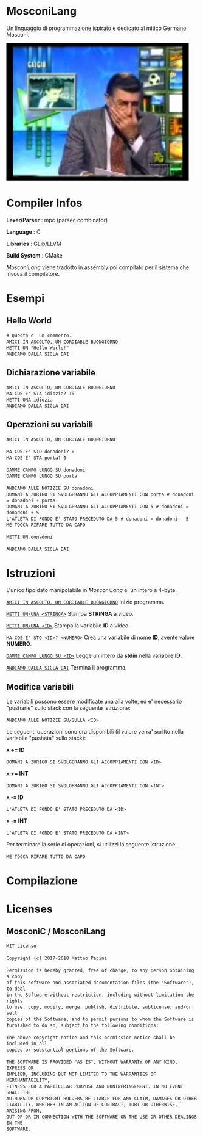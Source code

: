 # MosconiLang

Un linguaggio di programmazione ispirato e dedicato al mitico Germano Mosconi.

![Germano Mosconi](germano.jpg)

# Compiler Infos

**Lexer/Parser** : mpc (parsec combinator)

**Language** : C

**Libraries** : GLib/LLVM

**Build System** : CMake

*MosconiLang* viene tradotto in assembly poi compilato per il sistema che invoca il compilatore.

# Esempi

## Hello World

    # Questo e' un commento.
    AMICI IN ASCOLTO, UN CORDIABLE BUONGIORNO
    METTI UN "Hello World!"
    ANDIAMO DALLA SIGLA DAI
    
## Dichiarazione variabile

    AMICI IN ASCOLTO, UN CORDIALE BUONGIORNO
    MA COS'E' STA idiozia? 10
    METTI UNA idiozia
    ANDIAMO DALLA SIGLA DAI
    
## Operazioni su variabili

    AMICI IN ASCOLTO, UN CORDIALE BUONGIORNO

    MA COS'E' STO donadoni? 0 
    MA COS'E' STA porta? 0 

    DAMME CAMPO LUNGO SU donadoni
    DAMME CAMPO LUNGO SU porta

    ANDIAMO ALLE NOTIZIE SU donadoni
    DOMANI A ZURIGO SI SVOLGERANNO GLI ACCOPPIAMENTI CON porta # donadoni = donadoni + porta
    DOMANI A ZURIGO SI SVOLGERANNO GLI ACCOPPIAMENTI CON 5 # donadoni = donadoni + 5
    L'ATLETA DI FONDO E' STATO PRECEDUTO DA 5 # donadoni = donadoni - 5
    ME TOCCA RIFARE TUTTO DA CAPO

    METTI UN donadoni

    ANDIAMO DALLA SIGLA DAI

# Istruzioni

L'unico tipo dato manipolabile in *MosconiLang* e' un intero a 4-byte.

[`AMICI IN ASCOLTO, UN CORDIABLE BUONGIORNO`](https://youtu.be/GBACLpkon6Q?t=1s) Inizio programma.

[`METTI UN/UNA <STRINGA>`](https://youtu.be/GBACLpkon6Q?t=12m14s) Stampa **STRINGA** a video.

[`METTI UN/UNA <ID>`](https://youtu.be/GBACLpkon6Q?t=12m14s) Stampa la variabile **ID** a video.

[`MA COS'E' STO <ID>? <NUMERO>`](https://youtu.be/GBACLpkon6Q?t=1m33s) Crea una variabile di nome **ID**, avente valore **NUMERO**.

[`DAMME CAMPO LUNGO SU <ID>`](https://youtu.be/GBACLpkon6Q?t=14m10s) Legge un intero da **stdin** nella variabile **ID**.

[`ANDIAMO DALLA SIGLA DAI`](https://youtu.be/IENTp4ZCvR0?t=2m5s) Termina il programma.

## Modifica variabili

Le variabili possono essere modificate una alla volte, ed e' necessario "pusharle" sullo stack
con la seguente istruzione:

`ANDIAMO ALLE NOTIZIE SU/SULLA <ID>`

Le seguenti operazioni sono ora disponibili (il valore verra' scritto nella variabile "pushata" sullo stack):

**x += ID**

`DOMANI A ZURIGO SI SVOLGERANNO GLI ACCOPPIAMENTI CON <ID>`

**x += INT**

`DOMANI A ZURIGO SI SVOLGERANNO GLI ACCOPPIAMENTI CON <INT>`

**x -= ID**

`L'ATLETA DI FONDO E' STATO PRECEDUTO DA <ID>`

**x -= INT**

`L'ATLETA DI FONDO E' STATO PRECEDUTO DA <INT>`

Per terminare la serie di operazioni, si utilizzi la seguente istruzione:

`ME TOCCA RIFARE TUTTO DA CAPO` 

# Compilazione

# Licenses

## MosconiC / MosconiLang

    MIT License

    Copyright (c) 2017-2018 Matteo Pacini

    Permission is hereby granted, free of charge, to any person obtaining a copy
    of this software and associated documentation files (the "Software"), to deal
    in the Software without restriction, including without limitation the rights
    to use, copy, modify, merge, publish, distribute, sublicense, and/or sell
    copies of the Software, and to permit persons to whom the Software is
    furnished to do so, subject to the following conditions:

    The above copyright notice and this permission notice shall be included in all
    copies or substantial portions of the Software.

    THE SOFTWARE IS PROVIDED "AS IS", WITHOUT WARRANTY OF ANY KIND, EXPRESS OR
    IMPLIED, INCLUDING BUT NOT LIMITED TO THE WARRANTIES OF MERCHANTABILITY,
    FITNESS FOR A PARTICULAR PURPOSE AND NONINFRINGEMENT. IN NO EVENT SHALL THE
    AUTHORS OR COPYRIGHT HOLDERS BE LIABLE FOR ANY CLAIM, DAMAGES OR OTHER
    LIABILITY, WHETHER IN AN ACTION OF CONTRACT, TORT OR OTHERWISE, ARISING FROM,
    OUT OF OR IN CONNECTION WITH THE SOFTWARE OR THE USE OR OTHER DEALINGS IN THE
    SOFTWARE.
